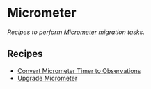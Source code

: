 # Micrometer

_Recipes to perform [Micrometer](https://micrometer.io/) migration tasks._

## Recipes

* [Convert Micrometer Timer to Observations](./timertoobservation.md)
* [Upgrade Micrometer](./upgrademicrometer.md)


